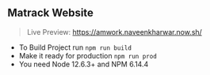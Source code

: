 ## Matrack Website

> Live Preview: https://amwork.naveenkharwar.now.sh/

- To Build Project run `npm run build`
- Make it ready for production `npm run prod`
- You need Node 12.6.3+ and NPM 6.14.4 

 
